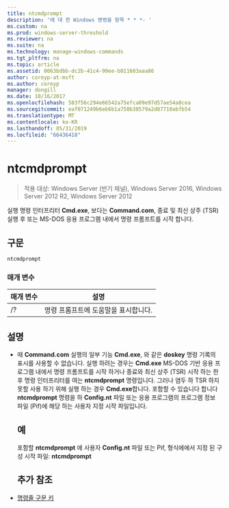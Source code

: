 ```yaml
---
title: ntcmdprompt
description: '에 대 한 Windows 명령을 항목 * * *- '
ms.custom: na
ms.prod: windows-server-threshold
ms.reviewer: na
ms.suite: na
ms.technology: manage-windows-commands
ms.tgt_pltfrm: na
ms.topic: article
ms.assetid: 0063bdbb-dc2b-41c4-99ee-b011603aaa86
author: coreyp-at-msft
ms.author: coreyp
manager: dongill
ms.date: 10/16/2017
ms.openlocfilehash: 583f56c294e66542a75efca09e97d57ae54a8cea
ms.sourcegitcommit: eaf071249b6eb6b1a758b38579a2d87710abfb54
ms.translationtype: MT
ms.contentlocale: ko-KR
ms.lasthandoff: 05/31/2019
ms.locfileid: "66436418"
---
```

# <a name="ntcmdprompt"></a>ntcmdprompt

>적용 대상: Windows Server (반기 채널), Windows Server 2016, Windows Server 2012 R2, Windows Server 2012

실행 명령 인터프리터 **Cmd.exe**, 보다는 **Command.com**, 종료 및 최신 상주 (TSR) 실행 후 또는 MS-DOS 응용 프로그램 내에서 명령 프롬프트를 시작 합니다.
## <a name="syntax"></a>구문
```
ntcmdprompt
```
### <a name="parameters"></a>매개 변수

| 매개 변수 |             설명              |
|-----------|--------------------------------------|
|    /?     | 명령 프롬프트에 도움말을 표시합니다. |

## <a name="remarks"></a>설명
- 때 **Command.com** 실행의 일부 기능 **Cmd.exe**, 와 같은 **doskey** 명령 기록의 표시를 사용할 수 없습니다. 실행 하려는 경우는 **Cmd.exe** MS-DOS 기반 응용 프로그램 내에서 명령 프롬프트를 시작 하거나 종료와 최신 상주 (TSR) 시작 하는 한 후 명령 인터프리터를 여는 **ntcmdprompt** 명령입니다. 그러나 염두 하 TSR 하지 못할 사용 하기 위해 실행 하는 경우 **Cmd.exe**합니다. 포함할 수 있습니다 합니다 **ntcmdprompt** 명령을 하 **Config.nt** 파일 또는 응용 프로그램의 프로그램 정보 파일 (Pif)에 해당 하는 사용자 지정 시작 파일입니다.
  ## <a name="examples"></a>예
  포함할 **ntcmdprompt** 에 사용자 **Config.nt** 파일 또는 Pif, 형식에에서 지정 된 구성 시작 파일: **ntcmdprompt**
  ## <a name="additional-references"></a>추가 참조
- [명령줄 구문 키](command-line-syntax-key.md)

